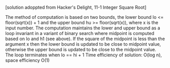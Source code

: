 [solution adoppted from Hacker's Delight, 11-1 Integer Square Root]

The method of computation is based on two bounds, the lower bound lo <= floor(sqrt(x)) + 1 and the upper bound 
hu >= floor(sqrt(x)), where x is the input number.
The computation maintains the lower and upper bound as a loop invariant in a variant of binary search where midpoint is
computed based on lo and h1 (see above). If the square of the midpoint is less than the argument x then the lower bound is 
updated to be close to midpoint value, otherwise the upper bound is updated to be close to the midpoint value. The loop 
terminates when lo == hi + 1
Time efficiency of solution: O(log n), space efficiency O(1)
